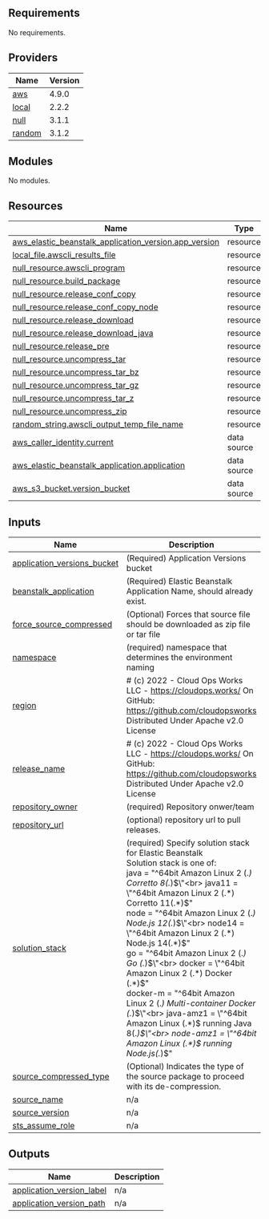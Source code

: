 ## Requirements

No requirements.

## Providers

| Name | Version |
|------|---------|
| <a name="provider_aws"></a> [aws](#provider\_aws) | 4.9.0 |
| <a name="provider_local"></a> [local](#provider\_local) | 2.2.2 |
| <a name="provider_null"></a> [null](#provider\_null) | 3.1.1 |
| <a name="provider_random"></a> [random](#provider\_random) | 3.1.2 |

## Modules

No modules.

## Resources

| Name | Type |
|------|------|
| [aws_elastic_beanstalk_application_version.app_version](https://registry.terraform.io/providers/hashicorp/aws/latest/docs/resources/elastic_beanstalk_application_version) | resource |
| [local_file.awscli_results_file](https://registry.terraform.io/providers/hashicorp/local/latest/docs/resources/file) | resource |
| [null_resource.awscli_program](https://registry.terraform.io/providers/hashicorp/null/latest/docs/resources/resource) | resource |
| [null_resource.build_package](https://registry.terraform.io/providers/hashicorp/null/latest/docs/resources/resource) | resource |
| [null_resource.release_conf_copy](https://registry.terraform.io/providers/hashicorp/null/latest/docs/resources/resource) | resource |
| [null_resource.release_conf_copy_node](https://registry.terraform.io/providers/hashicorp/null/latest/docs/resources/resource) | resource |
| [null_resource.release_download](https://registry.terraform.io/providers/hashicorp/null/latest/docs/resources/resource) | resource |
| [null_resource.release_download_java](https://registry.terraform.io/providers/hashicorp/null/latest/docs/resources/resource) | resource |
| [null_resource.release_pre](https://registry.terraform.io/providers/hashicorp/null/latest/docs/resources/resource) | resource |
| [null_resource.uncompress_tar](https://registry.terraform.io/providers/hashicorp/null/latest/docs/resources/resource) | resource |
| [null_resource.uncompress_tar_bz](https://registry.terraform.io/providers/hashicorp/null/latest/docs/resources/resource) | resource |
| [null_resource.uncompress_tar_gz](https://registry.terraform.io/providers/hashicorp/null/latest/docs/resources/resource) | resource |
| [null_resource.uncompress_tar_z](https://registry.terraform.io/providers/hashicorp/null/latest/docs/resources/resource) | resource |
| [null_resource.uncompress_zip](https://registry.terraform.io/providers/hashicorp/null/latest/docs/resources/resource) | resource |
| [random_string.awscli_output_temp_file_name](https://registry.terraform.io/providers/hashicorp/random/latest/docs/resources/string) | resource |
| [aws_caller_identity.current](https://registry.terraform.io/providers/hashicorp/aws/latest/docs/data-sources/caller_identity) | data source |
| [aws_elastic_beanstalk_application.application](https://registry.terraform.io/providers/hashicorp/aws/latest/docs/data-sources/elastic_beanstalk_application) | data source |
| [aws_s3_bucket.version_bucket](https://registry.terraform.io/providers/hashicorp/aws/latest/docs/data-sources/s3_bucket) | data source |

## Inputs

| Name | Description | Type | Default | Required |
|------|-------------|------|---------|:--------:|
| <a name="input_application_versions_bucket"></a> [application\_versions\_bucket](#input\_application\_versions\_bucket) | (Required) Application Versions bucket | `string` | n/a | yes |
| <a name="input_beanstalk_application"></a> [beanstalk\_application](#input\_beanstalk\_application) | (Required) Elastic Beanstalk Application Name, should already exist. | `string` | n/a | yes |
| <a name="input_force_source_compressed"></a> [force\_source\_compressed](#input\_force\_source\_compressed) | (Optional) Forces that source file should be downloaded as zip file or tar file | `bool` | `false` | no |
| <a name="input_namespace"></a> [namespace](#input\_namespace) | (required) namespace that determines the environment naming | `string` | n/a | yes |
| <a name="input_region"></a> [region](#input\_region) | # (c) 2022 - Cloud Ops Works LLC - https://cloudops.works/ On GitHub: https://github.com/cloudopsworks Distributed Under Apache v2.0 License | `string` | `"us-east-1"` | no |
| <a name="input_release_name"></a> [release\_name](#input\_release\_name) | # (c) 2022 - Cloud Ops Works LLC - https://cloudops.works/ On GitHub: https://github.com/cloudopsworks Distributed Under Apache v2.0 License | `string` | n/a | yes |
| <a name="input_repository_owner"></a> [repository\_owner](#input\_repository\_owner) | (required) Repository onwer/team | `string` | n/a | yes |
| <a name="input_repository_url"></a> [repository\_url](#input\_repository\_url) | (optional) repository url to pull releases. | `string` | `"https://github.com"` | no |
| <a name="input_solution_stack"></a> [solution\_stack](#input\_solution\_stack) | (required) Specify solution stack for Elastic Beanstalk<br>Solution stack is one of:<br>  java      = \"^64bit Amazon Linux 2 (.*) Corretto 8(.*)$\"<br>  java11    = \"^64bit Amazon Linux 2 (.*) Corretto 11(.*)$\"<br>  node      = \"^64bit Amazon Linux 2 (.*) Node.js 12(.*)$\"<br>  node14    = \"^64bit Amazon Linux 2 (.*) Node.js 14(.*)$\"<br>  go        = \"^64bit Amazon Linux 2 (.*) Go (.*)$\"<br>  docker    = \"^64bit Amazon Linux 2 (.*) Docker (.*)$\"<br>  docker-m  = \"^64bit Amazon Linux 2 (.*) Multi-container Docker (.*)$\"<br>  java-amz1 = \"^64bit Amazon Linux (.*)$ running Java 8(.*)$\"<br>  node-amz1 = \"^64bit Amazon Linux (.*)$ running Node.js(.*)$\" | `string` | `"java"` | no |
| <a name="input_source_compressed_type"></a> [source\_compressed\_type](#input\_source\_compressed\_type) | (Optional) Indicates the type of the source package to proceed with its de-compression. | `string` | `"zip"` | no |
| <a name="input_source_name"></a> [source\_name](#input\_source\_name) | n/a | `string` | n/a | yes |
| <a name="input_source_version"></a> [source\_version](#input\_source\_version) | n/a | `string` | n/a | yes |
| <a name="input_sts_assume_role"></a> [sts\_assume\_role](#input\_sts\_assume\_role) | n/a | `string` | n/a | yes |

## Outputs

| Name | Description |
|------|-------------|
| <a name="output_application_version_label"></a> [application\_version\_label](#output\_application\_version\_label) | n/a |
| <a name="output_application_version_path"></a> [application\_version\_path](#output\_application\_version\_path) | n/a |
